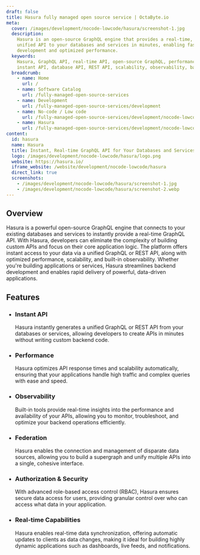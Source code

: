 ```yaml
---
draft: false
title: Hasura fully managed open source service | OctaByte.io
meta:
  cover: /images/development/nocode-lowcode/hasura/screenshot-1.jpg
  description:
    Hasura is an open-source GraphQL engine that provides a real-time,
    unified API to your databases and services in minutes, enabling faster application
    development and optimized performance.
  keywords:
    Hasura, GraphQL API, real-time API, open-source GraphQL, performance optimization,
    instant API, database API, REST API, scalability, observability, backend development
  breadcrumb:
    - name: Home
      url: /
    - name: Software Catalog
      url: /fully-managed-open-source-services
    - name: Development
      url: /fully-managed-open-source-services/development
    - name: No-code / Low code
      url: /fully-managed-open-source-services/development/nocode-lowcode
    - name: Hasura
      url: /fully-managed-open-source-services/development/nocode-lowcode/hasura
content:
  id: hasura
  name: Hasura
  title: Instant, Real-time GraphQL API for Your Databases and Services
  logo: /images/development/nocode-lowcode/hasura/logo.png
  website: https://hasura.io/
  iframe_website: /website/development/nocode-lowcode/hasura
  direct_link: true
  screenshots:
    - /images/development/nocode-lowcode/hasura/screenshot-1.jpg
    - /images/development/nocode-lowcode/hasura/screenshot-2.webp
---
```


## Overview

Hasura is a powerful open-source GraphQL engine that connects to your existing databases and services to instantly provide a real-time GraphQL API. With Hasura, developers can eliminate the complexity of building custom APIs and focus on their core application logic. The platform offers instant access to your data via a unified GraphQL or REST API, along with optimized performance, scalability, and built-in observability. Whether you're building applications or services, Hasura streamlines backend development and enables rapid delivery of powerful, data-driven applications.

## Features

- ### Instant API

  Hasura instantly generates a unified GraphQL or REST API from your databases or services, allowing developers to create APIs in minutes without writing custom backend code.

- ### Performance

  Hasura optimizes API response times and scalability automatically, ensuring that your applications handle high traffic and complex queries with ease and speed.

- ### Observability

  Built-in tools provide real-time insights into the performance and availability of your APIs, allowing you to monitor, troubleshoot, and optimize your backend operations efficiently.

- ### Federation

  Hasura enables the connection and management of disparate data sources, allowing you to build a supergraph and unify multiple APIs into a single, cohesive interface.

- ### Authorization & Security

  With advanced role-based access control (RBAC), Hasura ensures secure data access for users, providing granular control over who can access what data in your application.

- ### Real-time Capabilities

  Hasura enables real-time data synchronization, offering automatic updates to clients as data changes, making it ideal for building highly dynamic applications such as dashboards, live feeds, and notifications.
